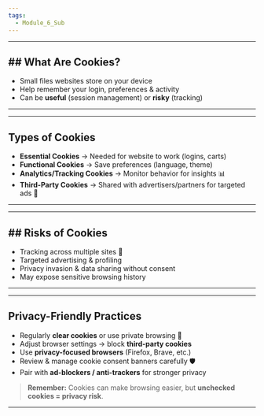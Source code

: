 ```yaml
---
tags:
  - Module_6_Sub
---
```

---
## ## What Are Cookies?

- Small files websites store on your device
- Help remember your login, preferences & activity
- Can be **useful** (session management) or **risky** (tracking)

---


---
## Types of Cookies

- **Essential Cookies** → Needed for website to work (logins, carts)
- **Functional Cookies** → Save preferences (language, theme)
- **Analytics/Tracking Cookies** → Monitor behavior for insights 📊
- **Third-Party Cookies** → Shared with advertisers/partners for targeted ads 🎯

---


---
## ## Risks of Cookies

- Tracking across multiple sites 👀
- Targeted advertising & profiling
- Privacy invasion & data sharing without consent
- May expose sensitive browsing history

---


---
## Privacy-Friendly Practices

- Regularly **clear cookies** or use private browsing 🔄
- Adjust browser settings → block **third-party cookies**
- Use **privacy-focused browsers** (Firefox, Brave, etc.)
- Review & manage cookie consent banners carefully 🛡️
- Pair with **ad-blockers / anti-trackers** for stronger privacy

> **Remember:** Cookies can make browsing easier, but **unchecked cookies = privacy risk**.

---